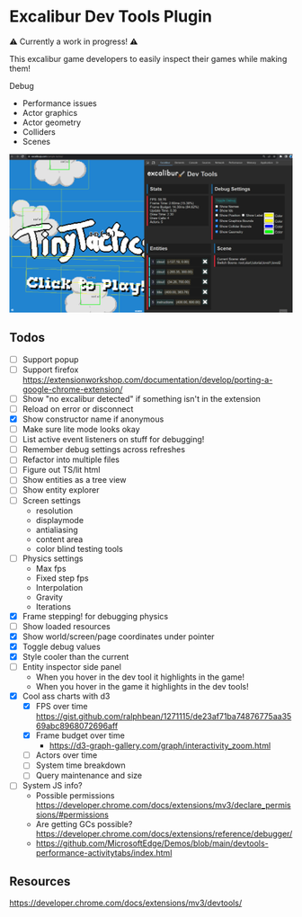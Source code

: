 # Excalibur Dev Tools Plugin

⚠️ Currently a work in progress! ⚠️

This excalibur game developers to easily inspect their games while making them!

Debug
* Performance issues
* Actor graphics
* Actor geometry
* Colliders
* Scenes

![Example Extension Running](./extension.gif)


## Todos
* [ ] Support popup
* [ ] Support firefox https://extensionworkshop.com/documentation/develop/porting-a-google-chrome-extension/
* [ ] Show "no excalibur detected" if something isn't in the extension
* [ ] Reload on error or disconnect
* [x] Show constructor name if anonymous
* [ ] Make sure lite mode looks okay
* [ ] List active event listeners on stuff for debugging!
* [ ] Remember debug settings across refreshes
* [ ] Refactor into multiple files
* [ ] Figure out TS/lit html
* [ ] Show entities as a tree view
* [ ] Show entity explorer
* [ ] Screen settings
  * resolution
  * displaymode
  * antialiasing
  * content area
  * color blind testing tools
* [ ] Physics settings
  * Max fps
  * Fixed step fps
  * Interpolation
  * Gravity
  * Iterations
* [x] Frame stepping! for debugging physics
* [ ] Show loaded resources
* [x] Show world/screen/page coordinates under pointer
* [x] Toggle debug values
* [x] Style cooler than the current
* [ ] Entity inspector side panel
  - When you hover in the dev tool it highlights in the game!
  - When you hover in the game it highlights in the dev tools!
* [x] Cool ass charts with d3
  - [x] FPS over time https://gist.github.com/ralphbean/1271115/de23af71ba74876775aa3569abc8968072696aff
  - [x] Frame budget over time
     - https://d3-graph-gallery.com/graph/interactivity_zoom.html
  - [ ] Actors over time
  - [ ] System time breakdown
  - [ ] Query maintenance and size

* [ ] System JS info?
  - Possible permissions https://developer.chrome.com/docs/extensions/mv3/declare_permissions/#permissions
  - Are getting GCs possible? https://developer.chrome.com/docs/extensions/reference/debugger/
  - https://github.com/MicrosoftEdge/Demos/blob/main/devtools-performance-activitytabs/index.html

## Resources 
https://developer.chrome.com/docs/extensions/mv3/devtools/